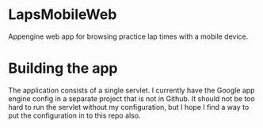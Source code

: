 LapsMobileWeb
=============

Appengine web app for browsing practice lap times with a mobile device.

Building the app
================

The application consists of a single servlet. I currently have the 
Google app engine config in a separate project that is not in Github.
It should not be too hard to run the servlet without my configuration,
but I hope I find a way to put the configuration in to this repo also.

